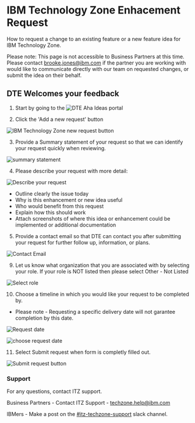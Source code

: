 # IBM Technology Zone Enhacement Request

How to request a change to an existing feature or a new feature idea for IBM Technology Zone.

Please note: This page is not accessible to Business Partners at this time. Please contact brooke.jones@ibm.com if the partner you are working with would like to communicate directly with our team on requested changes, or submit the idea on their behalf. 

## DTE Welcomes your feedback

1.  Start by going to the ![DTE Aha Ideas portal](https://ibm.biz/DTE-Enhancements)

2.  Click the 'Add a new request' button 

![IBM Technology Zone new request button](https://github.com/IBM/itz-support-public/blob/main/IBM-Technology-Zone/IBM-Technology-Zone-Runbooks/Images/aha-addnewrequest.png)

3. Provide a Summary statement of your request so that we can identify your request quickly when reviewing. 

![summary statement](https://github.com/IBM/itz-support-public/blob/main/IBM-Technology-Zone/IBM-Technology-Zone-Runbooks/Images/aha-yourrequest.png)

4. Please describe your request with more detail:

![Describe your request](https://github.com/IBM/itz-support-public/blob/main/IBM-Technology-Zone/IBM-Technology-Zone-Runbooks/Images/aha-describerequest.png)

* Outline clearly the issue today
* Why is this enhancement or new idea useful
* Who would benefit from this request
* Explain how this should work
* Attach screenshots of where this idea or enhancement could be implemented or additional documentation


5. Provide a contact email so that DTE can contact you after submitting your request for further follow up, information, or plans. 

![Contact Email](https://github.com/IBM/itz-support-public/blob/main/IBM-Technology-Zone/IBM-Technology-Zone-Runbooks/Images/aha-contactemail.png)

9. Let us know what organization that you are associated with by selecting your role. If your role is NOT listed then please select Other - Not Listed

![Select role](https://github.com/IBM/itz-support-public/blob/main/IBM-Technology-Zone/IBM-Technology-Zone-Runbooks/Images/ahaform-role.png)

10.  Choose a timeline in which you would like your request to be completed by. 
* Please note - Requesting a specific delivery date will not garantee completion by this date.

![Request date](https://github.com/IBM/itz-support-public/blob/main/IBM-Technology-Zone/IBM-Technology-Zone-Runbooks/Images/aha-requestdeliverydate.png)

![choose request date](https://github.com/IBM/itz-support-public/blob/main/IBM-Technology-Zone/IBM-Technology-Zone-Runbooks/Images/aha-chooserequesteddate.png)

11. Select Submit request when form is completly filled out. 

![Submit request button](https://github.com/IBM/itz-support-public/blob/main/IBM-Technology-Zone/IBM-Technology-Zone-Runbooks/Images/aha-submitbutton.png)

### Support

For any questions, contact ITZ support.

Business Partners - Contact ITZ Support - techzone.help@ibm.com

IBMers - Make a post on the [#itz-techzone-support](https://ibm-dte.slack.com/archives/C0124J683GW) slack channel.
